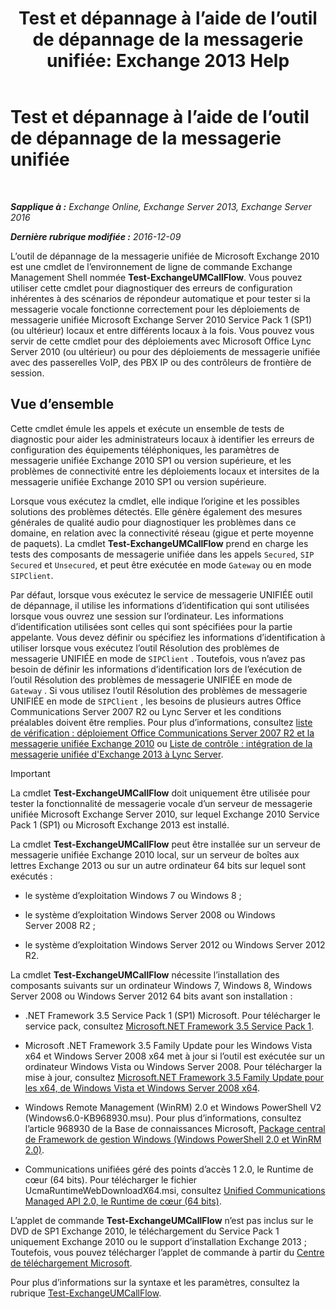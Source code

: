﻿---
title: 'Test et dépannage à l’aide de l’outil de dépannage de la messagerie unifiée: Exchange 2013 Help'
TOCTitle: Test et dépannage à l’aide de l’outil de dépannage de la messagerie unifiée
ms:assetid: 1fab2e52-bd2d-4e46-b222-53fee9d34cba
ms:mtpsurl: https://technet.microsoft.com/fr-fr/library/Gg621148(v=EXCHG.150)
ms:contentKeyID: 56269363
ms.date: 05/23/2018
mtps_version: v=EXCHG.150
ms.translationtype: MT
---

# Test et dépannage à l’aide de l’outil de dépannage de la messagerie unifiée

 

_**Sapplique à :** Exchange Online, Exchange Server 2013, Exchange Server 2016_

_**Dernière rubrique modifiée :** 2016-12-09_

L’outil de dépannage de la messagerie unifiée de Microsoft Exchange 2010 est une cmdlet de l’environnement de ligne de commande Exchange Management Shell nommée **Test-ExchangeUMCallFlow**. Vous pouvez utiliser cette cmdlet pour diagnostiquer des erreurs de configuration inhérentes à des scénarios de répondeur automatique et pour tester si la messagerie vocale fonctionne correctement pour les déploiements de messagerie unifiée Microsoft Exchange Server 2010 Service Pack 1 (SP1) (ou ultérieur) locaux et entre différents locaux à la fois. Vous pouvez vous servir de cette cmdlet pour des déploiements avec Microsoft Office Lync Server 2010 (ou ultérieur) ou pour des déploiements de messagerie unifiée avec des passerelles VoIP, des PBX IP ou des contrôleurs de frontière de session.

## Vue d’ensemble

Cette cmdlet émule les appels et exécute un ensemble de tests de diagnostic pour aider les administrateurs locaux à identifier les erreurs de configuration des équipements téléphoniques, les paramètres de messagerie unifiée Exchange 2010 SP1 ou version supérieure, et les problèmes de connectivité entre les déploiements locaux et intersites de la messagerie unifiée Exchange 2010 SP1 ou version supérieure.

Lorsque vous exécutez la cmdlet, elle indique l’origine et les possibles solutions des problèmes détectés. Elle génère également des mesures générales de qualité audio pour diagnostiquer les problèmes dans ce domaine, en relation avec la connectivité réseau (gigue et perte moyenne de paquets). La cmdlet **Test-ExchangeUMCallFlow** prend en charge les tests des composants de messagerie unifiée dans les appels `Secured`, `SIP Secured` et `Unsecured`, et peut être exécutée en mode `Gateway` ou en mode `SIPClient`.

Par défaut, lorsque vous exécutez le service de messagerie UNIFIÉE outil de dépannage, il utilise les informations d’identification qui sont utilisées lorsque vous ouvrez une session sur l’ordinateur. Les informations d’identification utilisées sont celles qui sont spécifiées pour la partie appelante. Vous devez définir ou spécifiez les informations d’identification à utiliser lorsque vous exécutez l’outil Résolution des problèmes de messagerie UNIFIÉE en mode de `SIPClient` . Toutefois, vous n’avez pas besoin de définir les informations d’identification lors de l’exécution de l’outil Résolution des problèmes de messagerie UNIFIÉE en mode de `Gateway` . Si vous utilisez l’outil Résolution des problèmes de messagerie UNIFIÉE en mode de `SIPClient` , les besoins de plusieurs autres Office Communications Server 2007 R2 ou Lync Server et les conditions préalables doivent être remplies. Pour plus d’informations, consultez [liste de vérification : déploiement Office Communications Server 2007 R2 et la messagerie unifiée Exchange 2010](https://go.microsoft.com/fwlink/p/?linkid=311961) ou [Liste de contrôle : intégration de la messagerie unifiée d'Exchange 2013 à Lync Server](checklist-integrate-exchange-2013-um-with-lync-server-exchange-2013-help.md).

> [!IMPORTANT]
> La cmdlet <strong>Test-ExchangeUMCallFlow</strong> doit uniquement être utilisée pour tester la fonctionnalité de messagerie vocale d’un serveur de messagerie unifiée Microsoft Exchange Server 2010, sur lequel Exchange 2010 Service Pack 1 (SP1) ou Microsoft Exchange 2013 est installé.


La cmdlet **Test-ExchangeUMCallFlow** peut être installée sur un serveur de messagerie unifiée Exchange 2010 local, sur un serveur de boîtes aux lettres Exchange 2013 ou sur un autre ordinateur 64 bits sur lequel sont exécutés :

  - le système d’exploitation Windows 7 ou Windows 8 ;

  - le système d’exploitation Windows Server 2008 ou Windows Server 2008 R2 ;

  - le système d’exploitation Windows Server 2012 ou Windows Server 2012 R2.

La cmdlet **Test-ExchangeUMCallFlow** nécessite l’installation des composants suivants sur un ordinateur Windows 7, Windows 8, Windows Server 2008 ou Windows Server 2012 64 bits avant son installation :

  - .NET Framework 3.5 Service Pack 1 (SP1) Microsoft. Pour télécharger le service pack, consultez [Microsoft.NET Framework 3.5 Service Pack 1](https://go.microsoft.com/fwlink/p/?linkid=152380).

  - Microsoft .NET Framework 3.5 Family Update pour les Windows Vista x64 et Windows Server 2008 x64 met à jour si l’outil est exécutée sur un ordinateur Windows Vista ou Windows Server 2008. Pour télécharger la mise à jour, consultez [Microsoft.NET Framework 3.5 Family Update pour les x64, de Windows Vista et Windows Server 2008 x64](https://go.microsoft.com/fwlink/p/?linkid=178998).

  - Windows Remote Management (WinRM) 2.0 et Windows PowerShell V2 (Windows6.0-KB968930.msu). Pour plus d’informations, consultez l’article 968930 de la Base de connaissances Microsoft, [Package central de Framework de gestion Windows (Windows PowerShell 2.0 et WinRM 2.0)](http://go.microsoft.com/fwlink/p/?linkid=3052&kbid=968930).

  - Communications unifiées géré des points d’accès 1 2.0, le Runtime de cœur (64 bits). Pour télécharger le fichier UcmaRuntimeWebDownloadX64.msi, consultez [Unified Communications Managed API 2.0, le Runtime de cœur (64 bits)](https://go.microsoft.com/fwlink/p/?linkid=198175).

L’applet de commande **Test-ExchangeUMCallFlow** n’est pas inclus sur le DVD de SP1 Exchange 2010, le téléchargement du Service Pack 1 uniquement Exchange 2010 ou le support d’installation Exchange 2013 ; Toutefois, vous pouvez télécharger l’applet de commande à partir du [Centre de téléchargement Microsoft](https://go.microsoft.com/fwlink/p/?linkid=182625).

Pour plus d’informations sur la syntaxe et les paramètres, consultez la rubrique [Test-ExchangeUMCallFlow](https://technet.microsoft.com/fr-fr/library/ff630913\(v=exchg.150\)).

